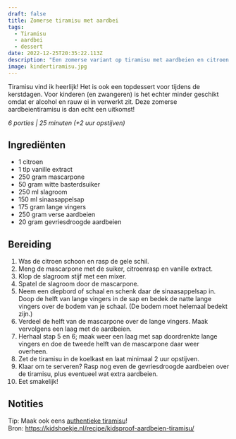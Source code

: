 ```yaml
---
draft: false
title: Zomerse tiramisu met aardbei
tags:
  - Tiramisu
  - aardbei
  - dessert
date: 2022-12-25T20:35:22.113Z
description: "Een zomerse variant op tiramisu met aardbeien en citroen. "
image: kindertiramisu.jpg
---
```

Tiramisu vind ik heerlijk! Het is ook een topdessert voor tijdens de kerstdagen. Voor kinderen (en zwangeren) is het echter minder geschikt omdat er alcohol en rauw ei in verwerkt zit. Deze zomerse aardbeientiramisu is dan echt een uitkomst! 

_6 porties | 25 minuten (+2 uur opstijven)_

## Ingrediënten
- 1 citroen
- 1 tlp vanille extract
- 250 gram mascarpone
- 50 gram witte basterdsuiker
- 250 ml slagroom
- 150 ml sinaasappelsap
- 175 gram lange vingers
- 250 gram verse aardbeien
- 20 gram gevriesdroogde aardbeien


## Bereiding
1. Was de citroen schoon en rasp de gele schil.  
2. Meng de mascarpone met de suiker, citroenrasp en vanille extract. 
3. Klop de slagroom stijf met een mixer. 
4. Spatel de slagroom door de mascarpone.
5. Neem een diepbord of schaal en schenk daar de sinaasappelsap in.  Doop de helft van lange vingers in de sap en bedek de natte lange vingers over de bodem van je schaal. (De bodem moet helemaal bedekt zijn.) 
6. Verdeel de helft van de mascarpone over de lange vingers. Maak vervolgens een laag met de aardbeien.  
7. Herhaal stap 5 en 6; maak weer een laag met sap doordrenkte lange vingers en doe de tweede helft van de mascarpone daar weer overheen. 
8. Zet de tiramisu in de koelkast en laat minimaal 2 uur opstijven.
9.  Klaar om te serveren? Rasp nog even de gevriesdroogde aardbeien over de tiramisu, plus eventueel wat extra aardbeien.
10. Eet smakelijk!

## Notities
Tip: Maak ook eens [authentieke tiramisu](/recepten/authentieke-tiramisu/)!  
Bron: https://kidshoekje.nl/recipe/kidsproof-aardbeien-tiramisu/